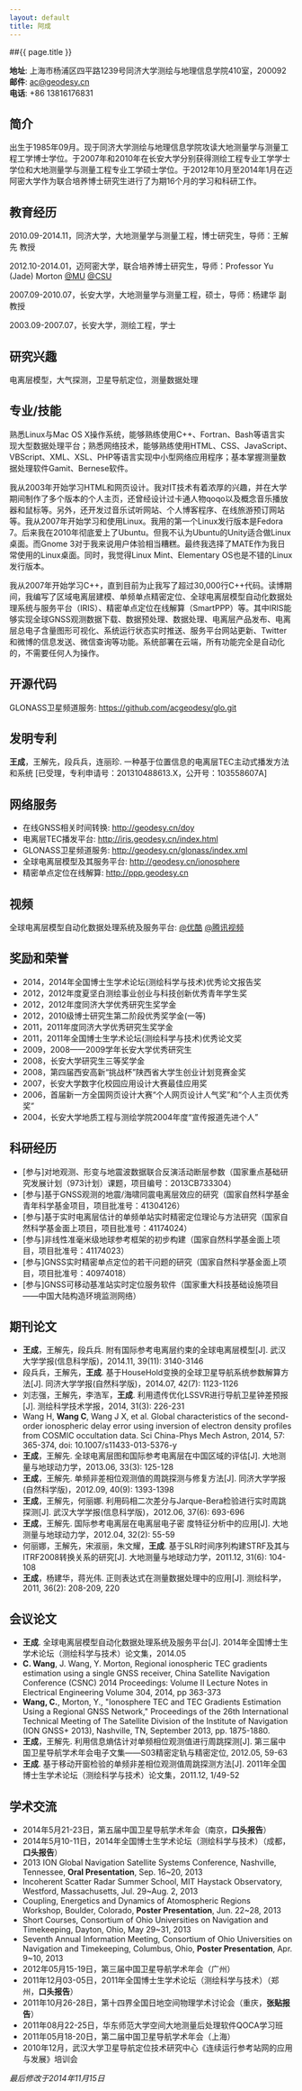```yaml
---
layout: default
title: 阿成
---
```

##{{ page.title }}

**地址**: 上海市杨浦区四平路1239号同济大学测绘与地理信息学院410室，200092   
**邮件**: ac@geodesy.cn   
**电话**: +86 13816176831

## 简介
出生于1985年09月。现于同济大学测绘与地理信息学院攻读大地测量学与测量工程工学博士学位。于2007年和2010年在长安大学分别获得测绘工程专业工学学士学位和大地测量学与测量工程专业工学硕士学位。于2012年10月至2014年1月在迈阿密大学作为联合培养博士研究生进行了为期16个月的学习和科研工作。

## 教育经历
2010.09-2014.11，同济大学，大地测量学与测量工程，博士研究生，导师：王解先 教授

2012.10-2014.01，迈阿密大学，联合培养博士研究生，导师：Professor Yu (Jade) Morton [@MU](http://www.users.muohio.edu/mortonyt) [@CSU](http://gpslab.colostate.edu)

2007.09-2010.07，长安大学，大地测量学与测量工程，硕士，导师：杨建华 副教授

2003.09-2007.07，长安大学，测绘工程，学士

## 研究兴趣
电离层模型，大气探测，卫星导航定位，测量数据处理

## 专业/技能
熟悉Linux与Mac OS X操作系统，能够熟练使用C++、Fortran、Bash等语言实现大型数据处理平台；熟悉网络技术，能够熟练使用HTML、CSS、JavaScript、VBScript、XML、XSL、PHP等语言实现中小型网络应用程序；基本掌握测量数据处理软件Gamit、Bernese软件。

我从2003年开始学习HTML和网页设计。我对IT技术有着浓厚的兴趣，并在大学期间制作了多个版本的个人主页，还曾经设计过卡通人物qoqo以及概念音乐播放器和鼠标等。另外，还开发过音乐试听网站、个人博客程序、在线旅游预订网站等。我从2007年开始学习和使用Linux。我用的第一个Linux发行版本是Fedora 7。后来我在2010年彻底爱上了Ubuntu。但我不认为Ubuntu的Unity适合做Linux桌面。而Gnome 3对于我来说用户体验相当糟糕。最终我选择了MATE作为我日常使用的Linux桌面。同时，我觉得Linux Mint、Elementary OS也是不错的Linux发行版本。

我从2007年开始学习C++，直到目前为止我写了超过30,000行C++代码。读博期间，我编写了区域电离层建模、单频单点精密定位、全球电离层模型自动化数据处理系统与服务平台（IRIS）、精密单点定位在线解算（SmartPPP）等。其中IRIS能够实现全球GNSS观测数据下载、数据预处理、数据处理、电离层产品发布、电离层总电子含量图形可视化、系统运行状态实时推送、服务平台网站更新、Twitter和微博的信息发送、微信查询等功能。系统部署在云端，所有功能完全是自动化的，不需要任何人为操作。

## 开源代码
GLONASS卫星频道服务: <https://github.com/acgeodesy/glo.git>

## 发明专利
**王成**，王解先，段兵兵，连丽珍. 一种基于位置信息的电离层TEC主动式播发方法和系统 [已受理，专利申请号：201310488613.X，公开号：103558607A]

## 网络服务
- 在线GNSS相关时间转换: <http://geodesy.cn/doy>
- 电离层TEC播发平台: <http://iris.geodesy.cn/index.html>
- GLONASS卫星频道服务: <http://geodesy.cn/glonass/index.xml>
- 全球电离层模型及其服务平台: <http://geodesy.cn/ionosphere>
- 精密单点定位在线解算: <http://ppp.geodesy.cn>

## 视频
全球电离层模型自动化数据处理系统及服务平台: [@优酷](http://v.youku.com/v_show/id_XNzM1MzYzODYw.html)  [@腾讯视频](http://v.qq.com/boke/page/u/0/a/u0131yunvla.html)

## 奖励和荣誉
- 2014，2014年全国博士生学术论坛(测绘科学与技术)优秀论文报告奖
- 2012，2012年度夏坚白测绘事业创业与科技创新优秀青年学生奖
- 2012，2012年度同济大学优秀研究生奖学金
- 2012，2010级博士研究生第二阶段优秀奖学金(一等)
- 2011，2011年度同济大学优秀研究生奖学金
- 2011，2011年全国博士生学术论坛(测绘科学与技术)优秀论文奖
- 2009，2008——2009学年长安大学优秀研究生
- 2008，长安大学研究生三等奖学金
- 2008，第四届西安高新“挑战杯”陕西省大学生创业计划竞赛金奖
- 2007，长安大学数字化校园应用设计大赛最佳应用奖
- 2006，首届新一方全国网页设计大赛“个人网页设计人气奖”和“个人主页优秀奖”
- 2004，长安大学地质工程与测绘学院2004年度“宣传报道先进个人”

## 科研经历
- [参与]对地观测、形变与地震波数据联合反演活动断层参数（国家重点基础研究发展计划（973计划）课题，项目编号：2013CB733304）
- [参与]基于GNSS观测的地震/海啸同震电离层效应的研究（国家自然科学基金青年科学基金项目，项目批准号：41304126）
- [参与]基于实时电离层估计的单频单站实时精密定位理论与方法研究（国家自然科学基金面上项目，项目批准号：41174024）
- [参与]非线性准毫米级地球参考框架的初步构建（国家自然科学基金面上项目，项目批准号：41174023）
- [参与]GNSS实时精密单点定位的若干问题的研究（国家自然科学基金面上项目，项目批准号：40974018）
- [参与]GNSS可移动基准站实时定位服务软件（国家重大科技基础设施项目——中国大陆构造环境监测网络）

## 期刊论文
- **王成**，王解先，段兵兵. 附有国际参考电离层约束的全球电离层模型[J]. 武汉大学学报(信息科学版)，2014.11, 39(11): 3140-3146 
- 段兵兵，王解先，**王成**. 基于HouseHold变换的全球卫星导航系统参数解算方法[J]. 同济大学学报(自然科学版)，2014.07, 42(7): 1123-1126
- 刘志强，王解先，李浩军，**王成**. 利用遗传优化LSSVR进行导航卫星钟差预报[J]. 测绘科学技术学报，2014, 31(3): 226-231
- Wang H, **Wang C**, Wang J X, et al. Global characteristics of the second-order ionospheric delay error using inversion of electron density profiles from COSMIC occultation data. Sci China-Phys Mech Astron, 2014, 57: 365-374, doi: 10.1007/s11433-013-5376-y
- **王成**，王解先. 全球电离层图和国际参考电离层在中国区域的评估[J]. 大地测量与地球动力学，2013.06, 33(3): 125-128
- **王成**，王解先. 单频非差相位观测值的周跳探测与修复方法[J]. 同济大学学报(自然科学版)，2012.09, 40(9): 1393-1398
- **王成**，王解先，何丽娜. 利用码相二次差分与Jarque-Bera检验进行实时周跳探测[J]. 武汉大学学报(信息科学版)，2012.06, 37(6): 693-696
- **王成**，王解先. 国际参考电离层在电离层电子密 度特征分析中的应用[J]. 大地测量与地球动力学，2012.04, 32(2): 55-59
- 何丽娜，王解先，宋淑丽，朱文耀，**王成**. 基于SLR时间序列构建STRF及其与ITRF2008转换关系的研究[J]. 大地测量与地球动力学，2011.12, 31(6): 104-108
- **王成**，杨建华，蒋光伟. 正则表达式在测量数据处理中的应用[J]. 测绘科学，2011, 36(2): 208-209, 220

## 会议论文
- **王成**. 全球电离层模型自动化数据处理系统及服务平台[J]. 2014年全国博士生学术论坛（测绘科学与技术）论文集，2014.05
- **C. Wang**, J. Wang, Y. Morton, Regional ionospheric TEC gradients estimation using a single GNSS receiver, China Satellite Navigation Conference (CSNC) 2014 Proceedings: Volume II Lecture Notes in Electrical Engineering Volume 304, 2014, pp 363-373 
- **Wang, C.**, Morton, Y., "Ionosphere TEC and TEC Gradients Estimation Using a Regional GNSS Network," Proceedings of the 26th International Technical Meeting of The Satellite Division of the Institute of Navigation (ION GNSS+ 2013), Nashville, TN, September 2013, pp. 1875-1880. 
- **王成**，王解先. 利用信息熵估计对单频相位观测值进行周跳探测[J]. 第三届中国卫星导航学术年会电子文集——S03精密定轨与精密定位, 2012.05, 59-63
- **王成**. 基于移动开窗检验的单频非差相位观测值周跳探测方法[J]. 2011年全国博士生学术论坛（测绘科学与技术）论文集，2011.12, 1/49-52

## 学术交流
- 2014年5月21-23日，第五届中国卫星导航学术年会（南京，**口头报告**）
- 2014年5月10-11日，2014年全国博士生学术论坛（测绘科学与技术）（成都，**口头报告**）
- 2013 ION Global Navigation Satellite Systems Conference, Nashville, Tennessee, **Oral Presentation**, Sep. 16~20, 2013
- Incoherent Scatter Radar Summer School, MIT Haystack Observatory, Westford, Massachusetts, Jul. 29~Aug. 2, 2013
- Coupling, Energetics and Dynamics of Atomospheric Regions Workshop, Boulder, Colorado, **Poster Presentation**, Jun. 22~28, 2013
- Short Courses, Consortium of Ohio Universities on Navigation and Timekeeping, Dayton, Ohio, May 29~31, 2013
- Seventh Annual Information Meeting, Consortium of Ohio Universities on Navigation and Timekeeping, Columbus, Ohio, **Poster Presentation**, Apr. 9~10, 2013
- 2012年05月15-19日，第三届中国卫星导航学术年会（广州）
- 2011年12月03-05日，2011年全国博士生学术论坛（测绘科学与技术）（郑州，**口头报告**）
- 2011年10月26-28日，第十四界全国日地空间物理学术讨论会（重庆，**张贴报告**）
- 2011年08月22-25日，华东师范大学空间大地测量后处理软件QOCA学习班
- 2011年05月18-20日，第二届中国卫星导航学术年会（上海）
- 2010年12月，武汉大学卫星导航定位技术研究中心《连续运行参考站网的应用与发展》培训会

*最后修改于2014年11月15日*
